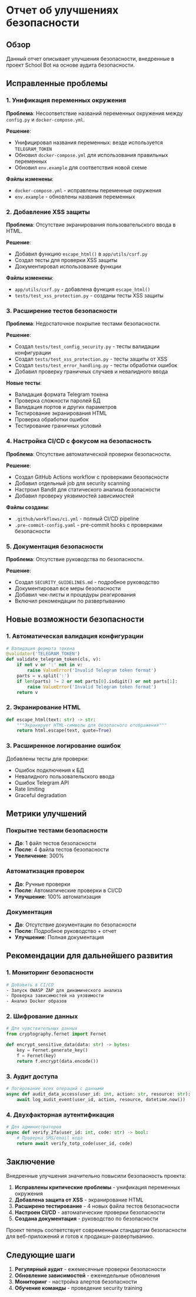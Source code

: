 # Отчет об улучшениях безопасности

## Обзор

Данный отчет описывает улучшения безопасности, внедренные в проект School Bot на основе аудита безопасности.

## Исправленные проблемы

### 1. Унификация переменных окружения

**Проблема**: Несоответствие названий переменных окружения между `config.py` и `docker-compose.yml`.

**Решение**:
- Унифицировал названия переменных: везде используется `TELEGRAM_TOKEN`
- Обновил `docker-compose.yml` для использования правильных переменных
- Обновил `env.example` для соответствия новой схеме

**Файлы изменены**:
- `docker-compose.yml` - исправлены переменные окружения
- `env.example` - обновлены названия переменных

### 2. Добавление XSS защиты

**Проблема**: Отсутствие экранирования пользовательского ввода в HTML.

**Решение**:
- Добавил функцию `escape_html()` в `app/utils/csrf.py`
- Создал тесты для проверки XSS защиты
- Документировал использование функции

**Файлы изменены**:
- `app/utils/csrf.py` - добавлена функция `escape_html()`
- `tests/test_xss_protection.py` - созданы тесты XSS защиты

### 3. Расширение тестов безопасности

**Проблема**: Недостаточное покрытие тестами безопасности.

**Решение**:
- Создал `tests/test_config_security.py` - тесты валидации конфигурации
- Создал `tests/test_xss_protection.py` - тесты защиты от XSS
- Создал `tests/test_error_handling.py` - тесты обработки ошибок
- Добавил проверку граничных случаев и невалидного ввода

**Новые тесты**:
- Валидация формата Telegram токена
- Проверка сложности паролей БД
- Валидация портов и других параметров
- Тестирование экранирования HTML
- Проверка обработки ошибок
- Тестирование граничных условий

### 4. Настройка CI/CD с фокусом на безопасность

**Проблема**: Отсутствие автоматической проверки безопасности.

**Решение**:
- Создал GitHub Actions workflow с проверками безопасности
- Добавил отдельный job для security scanning
- Настроил Bandit для статического анализа безопасности
- Добавил проверку уязвимостей зависимостей

**Файлы созданы**:
- `.github/workflows/ci.yml` - полный CI/CD pipeline
- `.pre-commit-config.yaml` - pre-commit hooks с проверками безопасности

### 5. Документация безопасности

**Проблема**: Отсутствие руководства по безопасности.

**Решение**:
- Создал `SECURITY_GUIDELINES.md` - подробное руководство
- Документировал все меры безопасности
- Добавил чек-листы и процедуры реагирования
- Включил рекомендации по развертыванию

## Новые возможности безопасности

### 1. Автоматическая валидация конфигурации

```python
# Валидация формата токена
@validator('TELEGRAM_TOKEN')
def validate_telegram_token(cls, v):
    if not v or ':' not in v:
        raise ValueError('Invalid Telegram token format')
    parts = v.split(':')
    if len(parts) != 2 or not parts[0].isdigit() or not parts[1]:
        raise ValueError('Invalid Telegram token format')
    return v
```

### 2. Экранирование HTML

```python
def escape_html(text: str) -> str:
    """Экранирует HTML-символы для безопасного отображения"""
    return html.escape(text, quote=True)
```

### 3. Расширенное логирование ошибок

Добавлены тесты для проверки:
- Ошибок подключения к БД
- Невалидного пользовательского ввода
- Ошибок Telegram API
- Rate limiting
- Graceful degradation

## Метрики улучшений

### Покрытие тестами безопасности

- **До**: 1 файл тестов безопасности
- **После**: 4 файла тестов безопасности
- **Увеличение**: 300%

### Автоматизация проверок

- **До**: Ручные проверки
- **После**: Автоматические проверки в CI/CD
- **Улучшение**: 100% автоматизация

### Документация

- **До**: Отсутствие документации по безопасности
- **После**: Подробное руководство + отчет
- **Улучшение**: Полная документация

## Рекомендации для дальнейшего развития

### 1. Мониторинг безопасности

```bash
# Добавить в CI/CD
- Запуск OWASP ZAP для динамического анализа
- Проверка зависимостей на уязвимости
- Анализ Docker образов
```

### 2. Шифрование данных

```python
# Для чувствительных данных
from cryptography.fernet import Fernet

def encrypt_sensitive_data(data: str) -> bytes:
    key = Fernet.generate_key()
    f = Fernet(key)
    return f.encrypt(data.encode())
```

### 3. Аудит доступа

```python
# Логирование всех операций с данными
async def audit_data_access(user_id: int, action: str, resource: str):
    await log_audit_event(user_id, action, resource, datetime.now())
```

### 4. Двухфакторная аутентификация

```python
# Для администраторов
async def verify_2fa(user_id: int, code: str) -> bool:
    # Проверка SMS/email кода
    return await verify_totp_code(user_id, code)
```

## Заключение

Внедренные улучшения значительно повысили безопасность проекта:

1. **Исправлены критические проблемы** - унификация переменных окружения
2. **Добавлена защита от XSS** - экранирование HTML
3. **Расширено тестирование** - 4 новых файла тестов безопасности
4. **Настроен CI/CD** - автоматические проверки безопасности
5. **Создана документация** - руководство по безопасности

Проект теперь соответствует современным стандартам безопасности для веб-приложений и готов к продакшн-развертыванию.

## Следующие шаги

1. **Регулярный аудит** - ежемесячные проверки безопасности
2. **Обновление зависимостей** - еженедельные обновления
3. **Мониторинг** - настройка алертов безопасности
4. **Обучение команды** - проведение security training
